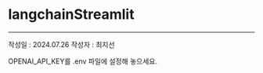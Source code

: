 # langchainStreamlit
--------------------------------------------
작성일 : 2024.07.26
작성자 : 최지선


OPENAI_API_KEY를 .env 파일에 설정해 놓으세요.